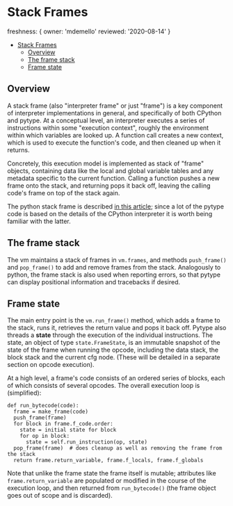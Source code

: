 # Stack Frames

freshness: { owner: 'mdemello' reviewed: '2020-08-14' }

<!--ts-->
   * [Stack Frames](#stack-frames)
      * [Overview](#overview)
      * [The frame stack](#the-frame-stack)
      * [Frame state](#frame-state)

<!-- Added by: mdemello, at: 2020-08-14T21:36-07:00 -->

<!--te-->

## Overview

A stack frame (also "interpreter frame" or just "frame") is a key component of
interpreter implementations in general, and specifically of both CPython and
pytype. At a conceptual level, an interpreter executes a series of instructions
within some "execution context", roughly the environment within which variables
are looked up. A function call creates a new context, which is used to
execute the function's code, and then cleaned up when it returns.

Concretely, this execution model is implemented as stack of "frame" objects,
containing data like the local and global variable tables and any metadata
specific to the current function. Calling a function pushes a new frame onto the
stack, and returning pops it back off, leaving the calling code's frame on top
of the stack again.

The python stack frame is described
[in this article](https://realpython.com/cpython-source-code-guide/#execution);
since a lot of the pytype code is based on the details of the CPython
interpreter it is worth being familiar with the latter.

## The frame stack

The vm maintains a stack of frames in `vm.frames`, and methods `push_frame()`
and `pop_frame()` to add and remove frames from the stack. Analogously to
python, the frame stack is also used when reporting errors, so that pytype can
display positional information and tracebacks if desired.

## Frame state

The main entry point is the `vm.run_frame()` method, which adds a frame to the
stack, runs it, retrieves the return value and pops it back off. Pytype also
threads a **state** through the execution of the individual instructions. The
state, an object of type `state.FrameState`, is an immutable snapshot of the
state of the frame when running the opcode, including the data stack, the block
stack and the current cfg node. (These will be detailed in a separate section on
opcode execution).

At a high level, a frame's code consists of an ordered series of blocks, each of
which consists of several opcodes. The overall execution loop is (simplified):

```
def run_bytecode(code):
  frame = make_frame(code)
  push_frame(frame)
  for block in frame.f_code.order:
    state = initial state for block
    for op in block:
      state = self.run_instruction(op, state)
  pop_frame(frame)  # does cleanup as well as removing the frame from the stack
  return frame.return_variable, frame.f_locals, frame.f_globals
```

Note that unlike the frame state the frame itself is mutable; attributes like
`frame.return_variable` are populated or modified in the course of the execution
loop, and then returned from `run_bytecode()` (the frame object goes out of
scope and is discarded).

